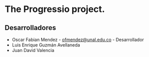 # The Progressio project.

## Desarrolladores
- Oscar Fabian Mendez - ofmendez@unal.edu.co - Desarrollador
- Luis Enrique Guzmán Avellaneda
- Juan David Valencia
